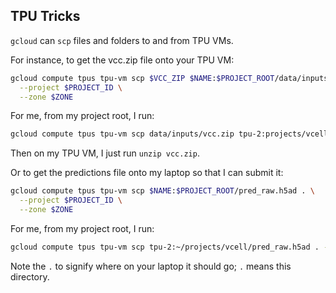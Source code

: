 ## TPU Tricks

`gcloud` can `scp` files and folders to and from TPU VMs.

For instance, to get the vcc.zip file onto your TPU VM:

```sh
gcloud compute tpus tpu-vm scp $VCC_ZIP $NAME:$PROJECT_ROOT/data/inputs \
  --project $PROJECT_ID \
  --zone $ZONE
```

For me, from my project root, I run:

```sh
gcloud compute tpus tpu-vm scp data/inputs/vcc.zip tpu-2:projects/vcell/data/inputs --project trc-project-466816 --zone us-central1-f
```

Then on my TPU VM, I just run `unzip vcc.zip`.

Or to get the predictions file onto my laptop so that I can submit it:

```sh
gcloud compute tpus tpu-vm scp $NAME:$PROJECT_ROOT/pred_raw.h5ad . \
  --project $PROJECT_ID \
  --zone $ZONE
```

For me, from my project root, I run:

```sh
gcloud compute tpus tpu-vm scp tpu-2:~/projects/vcell/pred_raw.h5ad . --project trc-project-466816 --zone us-central1-f
```

Note the `.` to signify where on your laptop it should go; `.` means this directory.
